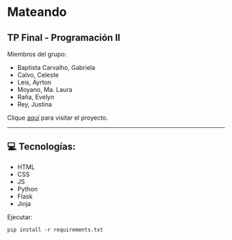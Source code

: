 <h1>Mateando</h1>
<h2>TP Final - Programación II</h2>

<p>Miembros del grupo:</p>
<ul>
<li>Baptista Carvalho, Gabriela</li>
<li>Calvo, Celeste</li>
<li>Leis, Ayrton</li>
<li>Moyano, Ma. Laura</li>
<li>Raña, Evelyn</li>
<li>Rey, Justina</li>
</ul>

<p>Clique <a href="https://ggabi40.github.io/UTN-FRRO-Programacion-II-Mateando/">aquí</a> para visitar el proyecto.</p>


<hr>
<h2>💻 Tecnologías:</h2>
<ul>
    <li>HTML</li>
    <li>CSS</li>
    <li>JS</li>
    <li>Python</li>
    <li>Flask</li>
    <li>Jinja</li>
</ul>

<p>Ejecutar:</p>
<code>pip install -r requirements.txt</code>